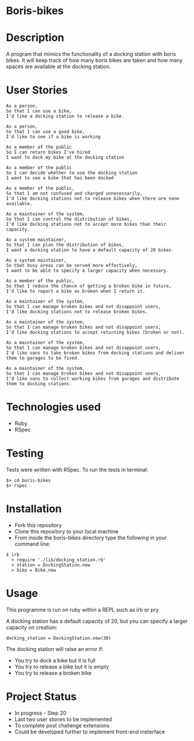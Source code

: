 # Boris-bikes


# Description

A program that mimics the functionality of a docking station with boris bikes.
It will keep track of how many boris bikes are taken and how many spaces are available at the docking station.

# User Stories

``` 
As a person,
So that I can use a bike,
I'd like a docking station to release a bike.

As a person,
So that I can use a good bike,
I'd like to see if a bike is working

As a member of the public
So I can return bikes I've hired
I want to dock my bike at the docking station

As a member of the public
So I can decide whether to use the docking station
I want to see a bike that has been docked

As a member of the public,
So that I am not confused and charged unnecessarily,
I'd like docking stations not to release bikes when there are none available.

As a maintainer of the system,
So that I can control the distribution of bikes,
I'd like docking stations not to accept more bikes than their capacity.

As a system maintainer,
So that I can plan the distribution of bikes,
I want a docking station to have a default capacity of 20 bikes.

As a system maintainer,
So that busy areas can be served more effectively,
I want to be able to specify a larger capacity when necessary.

As a member of the public,
So that I reduce the chance of getting a broken bike in future,
I'd like to report a bike as broken when I return it.

As a maintainer of the system,
So that I can manage broken bikes and not disappoint users,
I'd like docking stations not to release broken bikes.

As a maintainer of the system,
So that I can manage broken bikes and not disappoint users,
I'd like docking stations to accept returning bikes (broken or not).

As a maintainer of the system,
So that I can manage broken bikes and not disappoint users,
I'd like vans to take broken bikes from docking stations and deliver them to garages to be fixed.

As a maintainer of the system,
So that I can manage broken bikes and not disappoint users,
I'd like vans to collect working bikes from garages and distribute them to docking stations.

```

# Technologies used

- Ruby
- RSpec

# Testing

Tests were written with RSpec. To run the tests in terminal:

```
$> cd boris-bikes
$> rspec
```

# Installation

- Fork this repository
- Clone this repository to your local machine
- From inside the boris-bikes directory type the following in your command line:

```
$ irb
  > require './lib/docking_station.rb'
  > station = DockingStation.new
  > bike = Bike.new
```
  

# Usage

This programme is run on ruby within a REPL such as irb or pry

<insert pic of irb here>

A docking station has a default capacity of 20, but you can specify a larger capacity on creation:

```
docking_station = DockingStation.new(30)
```

The docking station will raise an error if:

- You try to dock a bike but it is full
- You try to release a bike but it is empty
- You try to release a broken bike


# Project Status

- In progress - Step 20 
- Last two user stories to be implemented
- To complete post challenge extensions 
- Could be developed further to implement front-end ineterface

